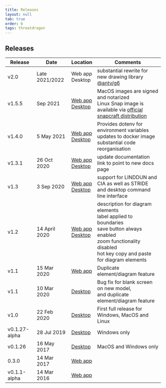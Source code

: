 ```yaml
---
title: Releases
layout: null
tab: true
order: 6
tags: threatdragon
---
```


## Releases

Release | Date | Location | Comments
------- | ---- | -------- | --------
v2.0 | Late 2021/2022 | Web app <br> Desktop | substantial rewrite for new drawing library [@antv/g6](https://www.npmjs.com/package/@antv/g6)
v1.5.5 | Sep 2021 | [Web app](https://github.com/OWASP/threat-dragon/releases/tag/v1.5.5) <br> [Desktop](https://github.com/OWASP/threat-dragon/releases/tag/v1.5.5) | MacOS images are signed and notarized <br> Linux Snap image is available via [official snapcraft distribution](https://snapcraft.io/threat-dragon)
v1.4.0 | 5 May 2021 | [Web app](https://github.com/OWASP/threat-dragon/releases/tag/v1.4.0) <br> [Desktop](https://github.com/OWASP/threat-dragon/releases/tag/v1.4.0) | Provides dotenv for environment variables <br> updates to docker image <br> substantial code reorganisation
v1.3.1 | 26 Oct 2020 | [Web app](https://github.com/OWASP/threat-dragon/releases/tag/v1.3.1) <br> [Desktop](https://github.com/OWASP/threat-dragon-desktop/releases/tag/v1.3.1) | update documentation link to point to new docs page
v1.3 | 3 Sep 2020 | [Web app](https://github.com/OWASP/threat-dragon/releases/tag/v1.3) <br> [Desktop](https://github.com/OWASP/threat-dragon-desktop/releases/tag/v1.3) | support for LINDDUN and CIA as well as STRIDE <br> and desktop command line interface
v1.2 | 14 April 2020 | [Web app](https://github.com/mike-goodwin/owasp-threat-dragon/releases/tag/v1.2) <br> [Desktop](https://github.com/mike-goodwin/owasp-threat-dragon-desktop/releases/tag/v1.2) | description for diagram elements <br> label applied to boundaries <br> save button always enabled <br> zoom functionality disabled <br> hot key copy and paste for diagram elements
v1.1 | 15 Mar 2020 | [Web app](https://github.com/mike-goodwin/owasp-threat-dragon/releases/tag/v1.1) | Duplicate element/diagram feature
v1.1 | 10 Mar 2020 | [Desktop](https://github.com/mike-goodwin/owasp-threat-dragon-desktop/releases/tag/v1.1) | Bug fix for blank screen on new model, <br> and duplicate element/diagram feature
v1.0 | 22 Feb 2020 | [Desktop](https://github.com/mike-goodwin/owasp-threat-dragon-desktop/releases/tag/v1.0) | First full release for Windows, MacOS and Linux
v0.1.27-alpha | 28 Jul 2019 | [Desktop](https://github.com/mike-goodwin/owasp-threat-dragon-desktop/releases/tag/0.1.27) | Windows only
v0.1.26 | 16 May 2017 | [Desktop](https://github.com/mike-goodwin/owasp-threat-dragon-desktop/releases/tag/0.1.26) | MacOS and Windows only
0.3.0 | 14 Mar 2017 | [Web app](https://github.com/mike-goodwin/owasp-threat-dragon/releases/tag/0.3.0)
v0.1.1-alpha | 14 Mar 2016 | [Web app](https://github.com/mike-goodwin/owasp-threat-dragon/releases/tag/v0.1.1-alpha)

